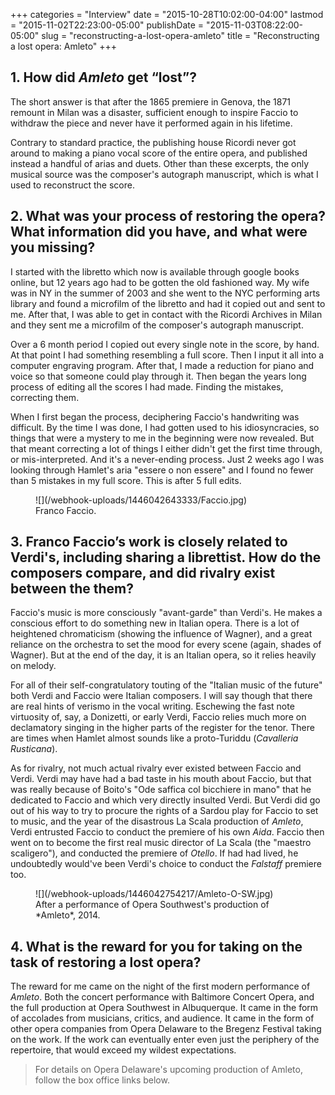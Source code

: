 +++
categories = "Interview"
date = "2015-10-28T10:02:00-04:00"
lastmod = "2015-11-02T22:23:00-05:00"
publishDate = "2015-11-03T08:22:00-05:00"
slug = "reconstructing-a-lost-opera-amleto"
title = "Reconstructing a lost opera: Amleto"
+++

## 1. How did *Amleto* get “lost”?

The short answer is that after the 1865 premiere in Genova, the 1871 remount in Milan was a disaster, sufficient enough to inspire Faccio to withdraw the piece and never have it performed again in his lifetime.

Contrary to standard practice, the publishing house Ricordi never got around to making a piano vocal score of the entire opera, and published instead a handful of arias and duets. Other than these excerpts, the only musical source was the composer's autograph manuscript, which is what I used to reconstruct the score.

## 2. What was your process of restoring the opera? What information did you have, and what were you missing?

I started with the libretto which now is available through google books online, but 12 years ago had to be gotten the old fashioned way. My wife was in NY in the summer of 2003 and she went to the NYC performing arts library and found a microfilm of the libretto and had it copied out and sent to me. After that, I was able to get in contact with the Ricordi Archives in Milan and they sent me a microfilm of the composer's autograph manuscript. 

Over a 6 month period I copied out every single note in the score, by hand. At that point I had something resembling a full score. Then I input it all into a computer engraving program. After that, I made a reduction for piano and voice so that someone could play through it. Then began the years long process of editing all the scores I had made. Finding the mistakes, correcting them. 

When I first began the process, deciphering Faccio's handwriting was difficult. By the time I was done, I had gotten used to his idiosyncracies, so things that were a mystery to me in the beginning were now revealed. But that meant correcting a lot of things I either didn't get the first time through, or mis-interpreted. And it's a never-ending process. Just 2 weeks ago I was looking through Hamlet's aria "essere o non essere" and I found no fewer than 5 mistakes in my full score. This is after 5 full edits.

<figure data-type="image">
![](/webhook-uploads/1446042643333/Faccio.jpg)
<figcaption>Franco Faccio.</figcaption>
</figure>

## 3. Franco Faccio’s work is closely related to Verdi's, including sharing a librettist. How do the composers compare, and did rivalry exist between the them?

Faccio's music is more consciously "avant-garde" than Verdi's. He makes a conscious effort to do something new in Italian opera. There is a lot of heightened chromaticism (showing the influence of Wagner), and a great reliance on the orchestra to set the mood for every scene (again, shades of Wagner). But at the end of the day, it is an Italian opera, so it relies heavily on melody. 

For all of their self-congratulatory touting of the "Italian music of the future" both Verdi and Faccio were Italian composers. I will say though that there are real hints of verismo in the vocal writing. Eschewing the fast note virtuosity of, say, a Donizetti, or early Verdi, Faccio relies much more on declamatory singing in the higher parts of the register for the tenor. There are times when Hamlet almost sounds like a proto-Turiddu (*Cavalleria Rusticana*). 

As for rivalry, not much actual rivalry ever existed between Faccio and Verdi. Verdi may have had a bad taste in his mouth about Faccio, but that was really because of Boito's "Ode saffica col bicchiere in mano" that he dedicated to Faccio and which very directly insulted Verdi. But Verdi did go out of his way to try to procure the rights of a Sardou play for Faccio to set to music, and the year of the disastrous La Scala production of *Amleto*, Verdi entrusted Faccio to conduct the premiere of his own *Aida*. Faccio then went on to become the first real music director of La Scala (the "maestro scaligero"), and conducted the premiere of *Otello*. If had had lived, he undoubtedly would've been Verdi's choice to conduct the *Falstaff* premiere too.

<figure data-type="image">
![](/webhook-uploads/1446042754217/Amleto-O-SW.jpg)
<figcaption>After a performance of Opera Southwest's production of *Amleto*, 2014.</figcaption>
</figure>

## 4. What is the reward for you for taking on the task of restoring a lost opera?

The reward for me came on the night of the first modern performance of *Amleto*. Both the concert performance with Baltimore Concert Opera, and the full production at Opera Southwest in Albuquerque. It came in the form of accolades from musicians, critics, and audience. It came in the form of other opera companies from Opera Delaware to the Bregenz Festival taking on the work. If the work can eventually enter even just the periphery of the repertoire, that would exceed my wildest expectations.

>For details on Opera Delaware's upcoming production of Amleto, follow the box office links below.
